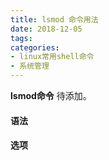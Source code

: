 ```yaml
---
title: lsmod 命令用法
date: 2018-12-05
tags:
categories: 
- linux常用shell命令
- 系统管理
---
```

**lsmod命令** 待添加。
<!-- more --> 
#### **语法**


#### **选项**
